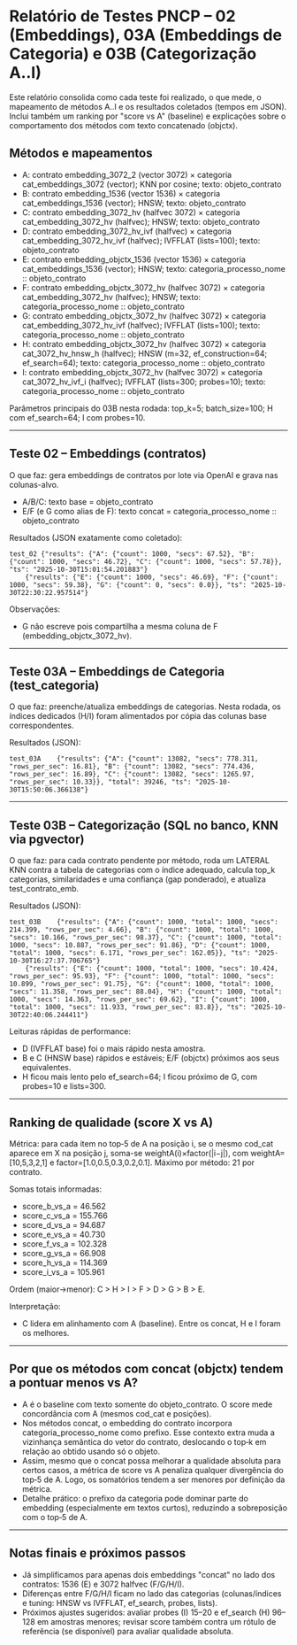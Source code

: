# Relatório de Testes PNCP – 02 (Embeddings), 03A (Embeddings de Categoria) e 03B (Categorização A..I)

Este relatório consolida como cada teste foi realizado, o que mede, o mapeamento de métodos A..I e os resultados coletados (tempos em JSON). Inclui também um ranking por "score vs A" (baseline) e explicações sobre o comportamento dos métodos com texto concatenado (objctx).

## Métodos e mapeamentos

- A: contrato embedding_3072_2 (vector 3072) × categoria cat_embeddings_3072 (vector); KNN por cosine; texto: objeto_contrato
- B: contrato embedding_1536 (vector 1536) × categoria cat_embeddings_1536 (vector); HNSW; texto: objeto_contrato
- C: contrato embedding_3072_hv (halfvec 3072) × categoria cat_embedding_3072_hv (halfvec); HNSW; texto: objeto_contrato
- D: contrato embedding_3072_hv_ivf (halfvec) × categoria cat_embedding_3072_hv_ivf (halfvec); IVFFLAT (lists=100); texto: objeto_contrato
- E: contrato embedding_objctx_1536 (vector 1536) × categoria cat_embeddings_1536 (vector); HNSW; texto: categoria_processo_nome :: objeto_contrato
- F: contrato embedding_objctx_3072_hv (halfvec 3072) × categoria cat_embedding_3072_hv (halfvec); HNSW; texto: categoria_processo_nome :: objeto_contrato
- G: contrato embedding_objctx_3072_hv (halfvec 3072) × categoria cat_embedding_3072_hv_ivf (halfvec); IVFFLAT (lists=100); texto: categoria_processo_nome :: objeto_contrato
- H: contrato embedding_objctx_3072_hv (halfvec 3072) × categoria cat_3072_hv_hnsw_h (halfvec); HNSW (m=32, ef_construction=64; ef_search=64); texto: categoria_processo_nome :: objeto_contrato
- I: contrato embedding_objctx_3072_hv (halfvec 3072) × categoria cat_3072_hv_ivf_i (halfvec); IVFFLAT (lists=300; probes=10); texto: categoria_processo_nome :: objeto_contrato

Parâmetros principais do 03B nesta rodada: top_k=5; batch_size=100; H com ef_search=64; I com probes=10.

---

## Teste 02 – Embeddings (contratos)

O que faz: gera embeddings de contratos por lote via OpenAI e grava nas colunas-alvo.

- A/B/C: texto base = objeto_contrato
- E/F (e G como alias de F): texto concat = categoria_processo_nome :: objeto_contrato

Resultados (JSON exatamente como coletado):

```
test_02	{"results": {"A": {"count": 1000, "secs": 67.52}, "B": {"count": 1000, "secs": 46.72}, "C": {"count": 1000, "secs": 57.78}}, "ts": "2025-10-30T15:01:54.201883"}
	{"results": {"E": {"count": 1000, "secs": 46.69}, "F": {"count": 1000, "secs": 59.38}, "G": {"count": 0, "secs": 0.0}}, "ts": "2025-10-30T22:30:22.957514"}
```

Observações:
- G não escreve pois compartilha a mesma coluna de F (embedding_objctx_3072_hv).

---

## Teste 03A – Embeddings de Categoria (test_categoria)

O que faz: preenche/atualiza embeddings de categorias. Nesta rodada, os índices dedicados (H/I) foram alimentados por cópia das colunas base correspondentes.

Resultados (JSON):

```
test_03A	{"results": {"A": {"count": 13082, "secs": 778.311, "rows_per_sec": 16.81}, "B": {"count": 13082, "secs": 774.436, "rows_per_sec": 16.89}, "C": {"count": 13082, "secs": 1265.97, "rows_per_sec": 10.33}}, "total": 39246, "ts": "2025-10-30T15:50:06.366138"}
```

---

## Teste 03B – Categorização (SQL no banco, KNN via pgvector)

O que faz: para cada contrato pendente por método, roda um LATERAL KNN contra a tabela de categorias com o índice adequado, calcula top_k categorias, similaridades e uma confiança (gap ponderado), e atualiza test_contrato_emb.

Resultados (JSON):

```
test_03B	{"results": {"A": {"count": 1000, "total": 1000, "secs": 214.399, "rows_per_sec": 4.66}, "B": {"count": 1000, "total": 1000, "secs": 10.166, "rows_per_sec": 98.37}, "C": {"count": 1000, "total": 1000, "secs": 10.887, "rows_per_sec": 91.86}, "D": {"count": 1000, "total": 1000, "secs": 6.171, "rows_per_sec": 162.05}}, "ts": "2025-10-30T16:27:37.706765"}
	{"results": {"E": {"count": 1000, "total": 1000, "secs": 10.424, "rows_per_sec": 95.93}, "F": {"count": 1000, "total": 1000, "secs": 10.899, "rows_per_sec": 91.75}, "G": {"count": 1000, "total": 1000, "secs": 11.358, "rows_per_sec": 88.04}, "H": {"count": 1000, "total": 1000, "secs": 14.363, "rows_per_sec": 69.62}, "I": {"count": 1000, "total": 1000, "secs": 11.933, "rows_per_sec": 83.8}}, "ts": "2025-10-30T22:40:06.244411"}
```

Leituras rápidas de performance:
- D (IVFFLAT base) foi o mais rápido nesta amostra.
- B e C (HNSW base) rápidos e estáveis; E/F (objctx) próximos aos seus equivalentes.
- H ficou mais lento pelo ef_search=64; I ficou próximo de G, com probes=10 e lists=300.

---

## Ranking de qualidade (score X vs A)

Métrica: para cada item no top‑5 de A na posição i, se o mesmo cod_cat aparece em X na posição j, soma-se weightA(i)×factor(|i−j|), com weightA=[10,5,3,2,1] e factor=[1.0,0.5,0.3,0.2,0.1]. Máximo por método: 21 por contrato.

Somas totais informadas:

- score_b_vs_a = 46.562
- score_c_vs_a = 155.766
- score_d_vs_a = 94.687
- score_e_vs_a = 40.730
- score_f_vs_a = 102.328
- score_g_vs_a = 66.908
- score_h_vs_a = 114.369
- score_i_vs_a = 105.961

Ordem (maior→menor): C > H > I > F > D > G > B > E.

Interpretação:
- C lidera em alinhamento com A (baseline). Entre os concat, H e I foram os melhores.

---

## Por que os métodos com concat (objctx) tendem a pontuar menos vs A?

- A é o baseline com texto somente do objeto_contrato. O score mede concordância com A (mesmos cod_cat e posições). 
- Nos métodos concat, o embedding do contrato incorpora categoria_processo_nome como prefixo. Esse contexto extra muda a vizinhança semântica do vetor do contrato, deslocando o top‑k em relação ao obtido usando só o objeto.
- Assim, mesmo que o concat possa melhorar a qualidade absoluta para certos casos, a métrica de score vs A penaliza qualquer divergência do top‑5 de A. Logo, os somatórios tendem a ser menores por definição da métrica.
- Detalhe prático: o prefixo da categoria pode dominar parte do embedding (especialmente em textos curtos), reduzindo a sobreposição com o top‑5 de A.

---

## Notas finais e próximos passos

- Já simplificamos para apenas dois embeddings "concat" no lado dos contratos: 1536 (E) e 3072 halfvec (F/G/H/I). 
- Diferenças entre F/G/H/I ficam no lado das categorias (colunas/índices e tuning: HNSW vs IVFFLAT, ef_search, probes, lists).
- Próximos ajustes sugeridos: avaliar probes (I) 15–20 e ef_search (H) 96–128 em amostras menores; revisar score também contra um rótulo de referência (se disponível) para avaliar qualidade absoluta.
